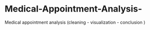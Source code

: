 # Medical-Appointment-Analysis-
Medical appointment analysis (cleaning - visualization - conclusion ) 

